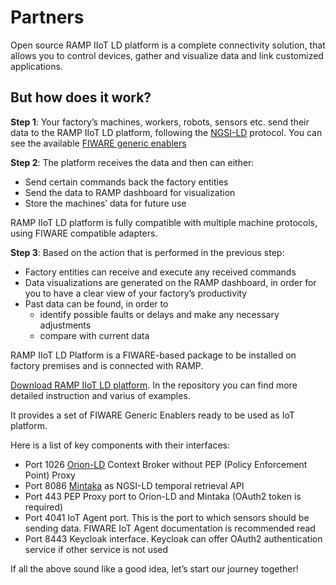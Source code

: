 # Partners
Open source RAMP IIoT LD platform is a complete connectivity solution, that allows you to control devices, gather and visualize data and link customized applications.

## But how does it work?

**Step 1**: Your factory’s machines, workers, robots, sensors etc. send their data to the RAMP IIoT LD platform, following the [NGSI-LD](https://www.etsi.org/deliver/etsi_gs/CIM/001_099/009/01.07.01_60/gs_cim009v010701p.pdf) protocol. You can see the available [FIWARE generic enablers](https://github.com/FIWARE/catalogue)

**Step 2**: The platform receives the data and then can either:

- Send certain commands back the factory entities
- Send the data to RAMP dashboard for visualization
- Store the machines’ data for future use

RAMP IIoT LD platform is fully compatible with multiple machine protocols, using FIWARE compatible adapters.

**Step 3**:  Based on the action that is performed in the previous step:

- Factory entities can receive and execute any received commands
- Data visualizations are generated on the RAMP dashboard, in order for you to have a clear view of your factory’s productivity
- Past data can be found, in order to
    - identify possible faults or delays and make any necessary adjustments
    - compare with current data

RAMP IIoT LD Platform is a FIWARE-based package to be installed on factory premises and is connected with RAMP.

[Download RAMP IIoT LD platform](https://github.com/european-dynamics-rnd/RAMP-IIOT-LD). In the repository you can find more detailed instruction and varius of examples.

It provides a set of FIWARE Generic Enablers ready to be used as IoT platform.

Here is a list of key components with their interfaces:

- Port 1026 [Orion-LD](https://github.com/FIWARE/context.Orion-LD) Context Broker without PEP (Policy Enforcement Point) Proxy
- Port 8086 [Mintaka](https://github.com/FIWARE/mintaka) as NGSI-LD temporal retrieval API 
- Port 443 PEP Proxy port to Orion-LD and Mintaka (OAuth2 token is required)
- Port 4041 IoT Agent port. This is the port to which sensors should be sending data. FIWARE IoT Agent documentation is recommended read
- Port 8443 Keycloak interface. Keycloak can offer OAuth2 authentication service if other service is not used

If all the above sound like a good idea, let’s start our journey together! 